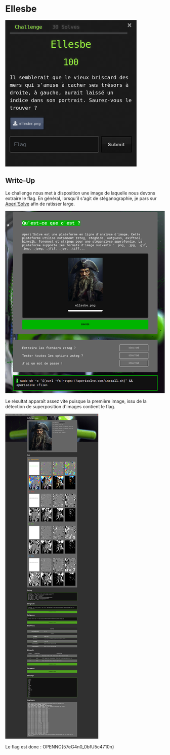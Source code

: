 # Ellesbe

![ellesbe](ellesbe-0.png)

## Write-Up

Le challenge nous met à disposition une image de laquelle nous devons extraire le flag.
En général, lorsqu'il s'agit de stéganographie, je pars sur [Aperi'Solve](https://www.aperisolve.com/) afin de ratisser large.

![Aperi'Solve](ellesbe-1.png)

Le résultat apparaît assez vite puisque la première image, issu de la détection de superposition d'images contient le flag.

![Résultats d'Aperi'Solve](ellesbe-2.png)

Le flag est donc :
OPENNC{57eG4n0_0bfU5c4710n}
